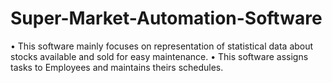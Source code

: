 # Super-Market-Automation-Software

• This software mainly focuses on representation of statistical data about stocks available and sold for easy maintenance.
• This software assigns tasks to Employees and maintains theirs schedules.
